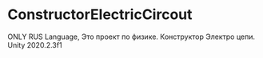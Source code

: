  # ConstructorElectricCircout
ONLY RUS Language, Это проект по физике. 
                  Конструктор Электро цепи.
Unity 2020.2.3f1
